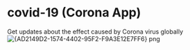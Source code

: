 # covid-19 (Corona App)
Get updates about the effect caused by Corona virus globally
![{AD2149D2-1574-4402-95F2-F9A3E12E7FF6} png](https://user-images.githubusercontent.com/73103642/124008119-b6aff100-d9f9-11eb-8b7c-d9c3c0e1e43b.jpg)
